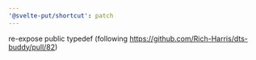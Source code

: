 ```yaml
---
'@svelte-put/shortcut': patch
---
```


re-expose public typedef (following https://github.com/Rich-Harris/dts-buddy/pull/82)
